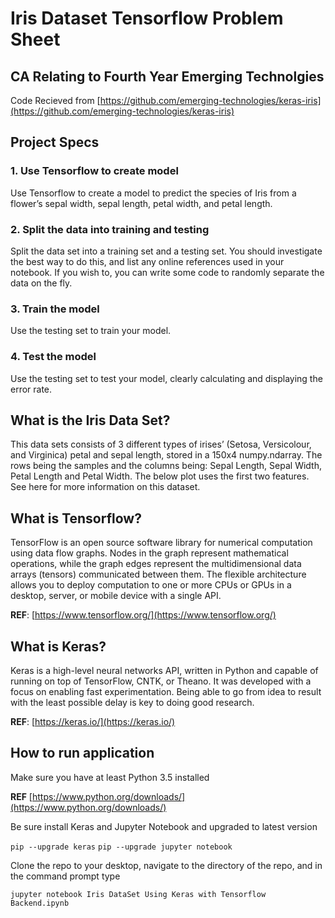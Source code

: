 # Iris Dataset Tensorflow Problem Sheet
## CA Relating to Fourth Year Emerging Technolgies

Code Recieved from [https://github.com/emerging-technologies/keras-iris](https://github.com/emerging-technologies/keras-iris)

## Project Specs

### 1. Use Tensorflow to create model


  Use Tensorflow to create a model to predict the species of Iris from a flower’s sepal width, sepal length, petal width, and petal      length.

### 2. Split the data into training and testing


  Split the data set into a training set and a testing set. You should investigate the best way to do this, and list any online   references used in your notebook. If you wish to, you can write some code to randomly separate the data on the fly.

### 3. Train the model


  Use the testing set to train your model.

### 4. Test the model


  Use the testing set to test your model, clearly calculating and displaying the error rate.

## What is the Iris Data Set?
This data sets consists of 3 different types of irises’ (Setosa, Versicolour, and Virginica) petal and sepal length, stored in a 150x4 numpy.ndarray. 
The rows being the samples and the columns being: Sepal Length, Sepal Width, Petal Length and Petal Width.
The below plot uses the first two features. See here for more information on this dataset.

## What is Tensorflow?
TensorFlow is an open source software library for numerical computation using data flow graphs. Nodes in the graph represent mathematical operations, while the graph edges represent the multidimensional data arrays (tensors) communicated between them. The flexible architecture allows you to deploy computation to one or more CPUs or GPUs in a desktop, server, or mobile device with a single API. 

**REF**: [https://www.tensorflow.org/](https://www.tensorflow.org/)

## What is Keras?
Keras is a high-level neural networks API, written in Python and capable of running on top of TensorFlow, CNTK, or Theano. It was developed with a focus on enabling fast experimentation. Being able to go from idea to result with the least possible delay is key to doing good research.

**REF**: [https://keras.io/](https://keras.io/)

## How to run application 

Make sure you have at least Python 3.5 installed

**REF** [https://www.python.org/downloads/](https://www.python.org/downloads/)

Be sure install Keras and Jupyter Notebook and upgraded to latest version

`pip --upgrade keras`
`pip --upgrade jupyter notebook`

Clone the repo to your desktop, navigate to the directory of the repo, and in the command prompt type

`jupyter notebook Iris DataSet Using Keras with Tensorflow Backend.ipynb`

